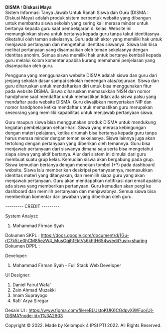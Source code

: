 <b>DISMA : Diskusi Maya</b>
<br>
Sistem Informasi Tanya Jawab Untuk Ranah Siswa dan Guru (DISMA : Diskusi Maya) adalah produk sistem berbentuk website yang dibangun untuk membantu siswa sekolah yang sering kali merasa minder untuk bertanya kepada guru saat pembelajaran di kelas. Website ini memungkinkan siswa untuk bertanya kepada guru tanpa takut identitasnya diketahui oleh teman sekelasnya. Guru adalah aktor yang memiliki hak untuk menjawab pertanyaan dan mengetahui identitas siswanya. Siswa lain bisa melihat pertanyaan yang disampaikan oleh teman sekelasnya dengan identitas anonim. Semua siswa memiliki hak untuk bertanya kembali kepada guru melalui kolom komentar apabila kurang memahami penjelasan yang disampaikan oleh guru.

Pengguna yang menggunakan website DISMA adalah siswa dan guru dari jenjang sekolah dasar sampai sekolah menengah atas/kejuruan. Siswa dan guru diharuskan untuk mendaftarkan diri untuk bisa menggunakan fitur pada website DISMA. Siswa diharuskan memasukkan NISN dan nomor handphone saat mendaftar untuk memastikan tidak ada siswa palsu yang mendaftar pada website DISMA. Guru diwajibkan menyertakan NIP dan nomor handphone ketika mendaftar untuk memastikan guru merupakan seseorang yang memiliki kapabilitas untuk menjawab pertanyaan siswa.

Guru maupun siswa bisa menggunakan produk DISMA untuk mendukung kegiatan pembelajaran sehari-hari. Siswa yang merasa kebingungan dengan materi pelajaran, ketika dirumah bisa bertanya kepada guru tanpa harus merasa minder dengan teman sekelasnya. Siswa lainnya juga akan tertolong dengan pertanyaan yang diberikan oleh temannya. Guru bisa menjawab pertanyaan dari siswanya dimana saja serta bisa mengetahui siapa siswa yang aktif bertanya. Alur dari sistem ini dimulai dari guru membuat suatu grup kelas. Kemudian siswa akan bergabung pada grup. Siswa kemudian bertanya dengan menekan tombol (+?) pada dashboard website. Siswa lalu memberikan deskripsi pertanyaannya, memasukkan identitas materi yang ditanyakan, dan memilih siapa guru yang akan menjawab pertanyaan. Guru akan mendapatkan notifikasi dari email apabila ada siswa yang memberikan pertanyaan. Guru kemudian akan pergi ke dashboard dan memilih pertanyaan dan menjawabnya. Semua siswa bisa memberikan komentar dari jawaban yang diberikan oleh guru.
<br>

--------- CREDIT ---------

System Analyst:
1. Mohammad Firman Syah

Dokumen SKPL : https://docs.google.com/document/d/1Gu-rC7k5Le0hCM85ezW4_MusOqjh1EktVs6khtH654w/edit?usp=sharing
Dokumen DPPL :

Developer:
1. Mohammad Firman Syah     - Full Stack Web Developer



UI Designer:
1. Daniel Fairul Wafa’
2. Zain Ahmad Muzakki
3. Imam Suprayogo
4. Rafi’ Arya Siregar

Desain UI : https://www.figma.com/file/eBLUstpKUK6CGdpvXjWFuo/UI-DISMA?node-id=1%3A2603

Copyright &copy; 2022. Made by Kelompok 4 IPSI PTI 2022. 
All Rights Reserved.